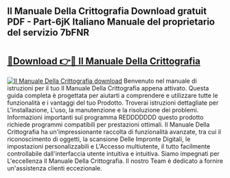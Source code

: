 ## Il Manuale Della Crittografia Download gratuit PDF - Part-6jK Italiano Manuale del proprietario del servizio 7bFNR

# <h2><a href="http://dfgt3p.blite.top/?on=Il+Manuale+Della+Crittografia">🔗Download 👉🔴 Il Manuale Della Crittografia</a></h2>

[![Il Manuale Della Crittografia download](https://i.imgur.com/lujVjoI.png)](http://dfgt3p.blite.top/?on=Il+Manuale+Della+Crittografia)
Benvenuto nel manuale di istruzioni per il tuo Il Manuale Della Crittografia appena attivato. Questa guida completa è progettata per aiutarti a comprendere e utilizzare tutte le funzionalità e i vantaggi del tuo Prodotto. Troverai istruzioni dettagliate per L'installazione, L'uso, la manutenzione e la risoluzione dei problemi. Informazioni importanti sul programma REDDDDDDD questo prodotto richiede programmi compatibili per prestazioni ottimali. Il Manuale Della Crittografia ha un'impressionante raccolta di funzionalità avanzate, tra cui il riconoscimento di oggetti, la scansione Delle Impronte Digitali, le impostazioni personalizzabili e L'Accesso multiutente, il tutto facilmente controllabile dall'interfaccia utente intuitiva e intuitiva. Siamo impegnati per L'eccellenza Il Manuale Della Crittografia. Il nostro Team è dedicato a fornire un'assistenza clienti eccezionale.
